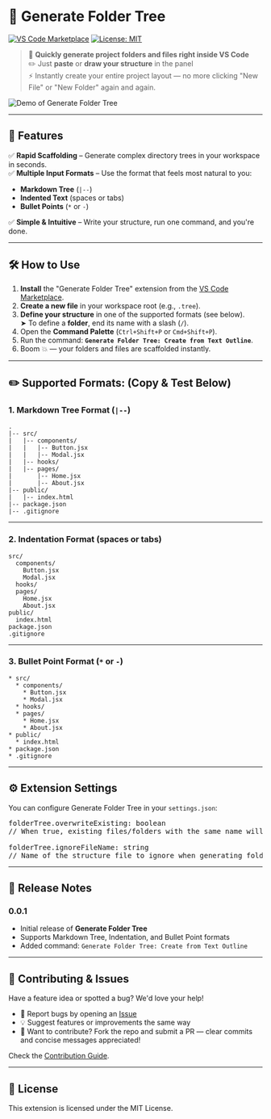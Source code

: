 # 📁 Generate Folder Tree

[![VS Code Marketplace](https://img.shields.io/visual-studio-marketplace/v/Suuraw.generate-folder-tree)](https://marketplace.visualstudio.com/items?itemName=Suuraw.generate-folder-tree)
[![License: MIT](https://img.shields.io/badge/license-MIT-blue.svg)](LICENSE)

> 🚀 **Quickly generate project folders and files right inside VS Code**  
> ✏️ Just **paste** or **draw your structure** in the panel  
> ⚡️ Instantly create your entire project layout — no more clicking "New File" or "New Folder" again and again.

![Demo of Generate Folder Tree](https://raw.githubusercontent.com/Suuraw/Generate-Folder-Tree/main/images/Demo.gif)

---

## 🚀 Features

✅ **Rapid Scaffolding** – Generate complex directory trees in your workspace in seconds.  
✅ **Multiple Input Formats** – Use the format that feels most natural to you:

- **Markdown Tree** (`|--`)
- **Indented Text** (spaces or tabs)
- **Bullet Points** (`*` or `-`)

✅ **Simple & Intuitive** – Write your structure, run one command, and you're done.

---

## 🛠️ How to Use

1. **Install** the "Generate Folder Tree" extension from the [VS Code Marketplace](https://marketplace.visualstudio.com/).
2. **Create a new file** in your workspace root (e.g., `.tree`).
3. **Define your structure** in one of the supported formats (see below).  
   ➤ To define a **folder**, end its name with a slash (`/`).
4. Open the **Command Palette** (`Ctrl+Shift+P` or `Cmd+Shift+P`).
5. Run the command: **`Generate Folder Tree: Create from Text Outline`**.
6. Boom 💥 — your folders and files are scaffolded instantly.

---

## ✏️ Supported Formats: (Copy & Test Below)

### 1. Markdown Tree Format (`|--`)

```text
.
|-- src/
|   |-- components/
|   |   |-- Button.jsx
|   |   |-- Modal.jsx
|   |-- hooks/
|   |-- pages/
|       |-- Home.jsx
|       |-- About.jsx
|-- public/
|   |-- index.html
|-- package.json
|-- .gitignore
```

---

### 2. Indentation Format (spaces or tabs)

```text
src/
  components/
    Button.jsx
    Modal.jsx
  hooks/
  pages/
    Home.jsx
    About.jsx
public/
  index.html
package.json
.gitignore
```

---

### 3. Bullet Point Format (`*` or `-`)

```text
* src/
  * components/
    * Button.jsx
    * Modal.jsx
  * hooks/
  * pages/
    * Home.jsx
    * About.jsx
* public/
  * index.html
* package.json
* .gitignore
```

---

## ⚙️ Extension Settings

You can configure Generate Folder Tree in your `settings.json`:

<pre>
folderTree.overwriteExisting: boolean
// When true, existing files/folders with the same name will be overwritten. Default is false.

folderTree.ignoreFileName: string
// Name of the structure file to ignore when generating folders. Default is ".tree".
</pre>

---

## 🧾 Release Notes

### 0.0.1

- Initial release of **Generate Folder Tree**
- Supports Markdown Tree, Indentation, and Bullet Point formats
- Added command: `Generate Folder Tree: Create from Text Outline`

---

## 🤝 Contributing & Issues

Have a feature idea or spotted a bug? We'd love your help!

- 🐞 Report bugs by opening an [Issue](https://github.com/Suuraw/Generate-Folder-Tree/issues)
- 💡 Suggest features or improvements the same way
- 🔧 Want to contribute? Fork the repo and submit a PR — clear commits and concise messages appreciated!

Check the [Contribution Guide](https://github.com/Suuraw/Generate-Folder-Tree/blob/main/CONTRIBUTING.md).

---

## 📄 License

This extension is licensed under the MIT License.
